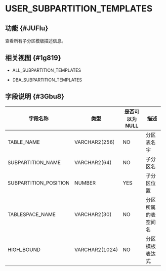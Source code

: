 USER_SUBPARTITION_TEMPLATES 
================================================



功能 {#JUFIu}
-----------

查看所有子分区模版描述信息。

相关视图 {#1g819}
-------------

* ALL_SUBPARTITION_TEMPLATES

  

* DBA_SUBPARTITION_TEMPLATES

  




字段说明 {#3Gbu8}
-------------



|       **字段名称**        |     **类型**     | **是否可以为 NULL** |  **描述**   |
|-----------------------|----------------|----------------|-----------|
| TABLE_NAME            | VARCHAR2(256)  | NO             | 分区表名字     |
| SUBPARTITION_NAME     | VARCHAR2(64)   | NO             | 子分区名      |
| SUBPARTITION_POSITION | NUMBER         | YES            | 子分区位置     |
| TABLESPACE_NAME       | VARCHAR2(30)   | NO             | 分区所属的表空间名 |
| HIGH_BOUND            | VARCHAR2(1024) | NO             | 分区模板表达式   |




